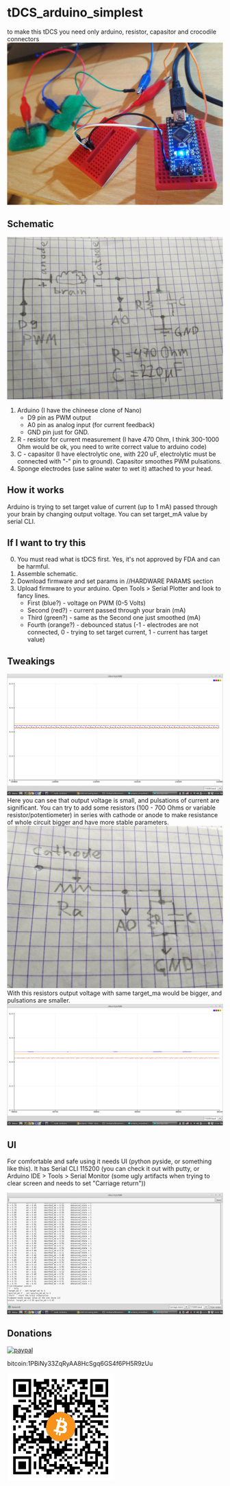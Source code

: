 # tDCS_arduino_simplest
to make this tDCS you need only arduino, resistor, capasitor and crocodile connectors
![Assembled](/imgs/wtf.jpg?raw "Assembled")


## Schematic
![Schematic](/imgs/connections.jpg?raw=true "Schematic")
1) Arduino (I have the chineese clone of Nano) 
   - D9 pin as PWM output
   - A0 pin as analog input (for current feedback)
   - GND pin just for GND.
2) R - resistor for current measurement (I have 470 Ohm, I think 300-1000 Ohm would be ok, you need to write correct value to arduino code)
3) C - capasitor (I have electrolytic one, with 220 uF, electrolytic must be connected with "-" pin to ground).  Capasitor smoothes PWM pulsations.
4) Sponge electrodes (use saline water to wet it) attached to your head.

## How it works
Arduino is trying to set target value of current (up to 1 mA) passed through your brain by changing output voltage. You can set target_mA value by serial CLI.

## If I want to try this
0) You must read what is tDCS first. Yes, it's not approved by FDA and can be harmful. 
1) Assemble schematic.
2) Download firmware and set params in //HARDWARE PARAMS section
3) Upload firmware to your arduino. Open Tools > Serial Plotter and look to fancy lines. 
   - First (blue?) - voltage on PWM (0-5 Volts)
   - Second (red?) - current passed through your brain (mA)
   - Third (green?) - same as the Second one just smoothed (mA)
   - Fourth (orange?) - debounced status (-1 - electrodes are not connected, 0 - trying to set target current, 1 - current has target value)

## Tweakings
![Serial Plotter](/imgs/pulsations.png?raw=true "Serial Plotter")
Here you can see that output voltage is small, and pulsations of current are significant. You can try to add some resistors (100 - 700 Ohms or variable resistor/potentiometer) in series with cathode or anode to make resistance of whole circuit bigger and have more stable parameters.
![Additional resistance](/imgs/additionalRa.jpg?raw=true "Additional resistance")
With this resistors output voltage with same target_ma would be bigger, and pulsations are smaller.
![With additional 500 Ohms](/imgs/Screenshot%20from%202017-06-26%2017:50:52.png?raw=true "With additional 500 Ohms")

## UI
For comfortable and safe using it needs UI (python pyside, or something like this).
It has Serial CLI 115200 (you can check it out with putty, or Arduino IDE > Tools > Serial Monitor (some ugly artifacts when trying to clear screen and needs to set "Carriage return"))

![CLI](/imgs/cli_menu.png?raw=true "CLI")

## Donations
[![paypal](https://www.paypalobjects.com/en_US/i/btn/btn_donateCC_LG.gif)](e-kolkhoz@ya.ru)

bitcoin:1PBiNy33ZqRyAA8HcSgq6GS4f6PH5R9zUu

![btc](/imgs/c1av9wf.png?raw=true "btc")
